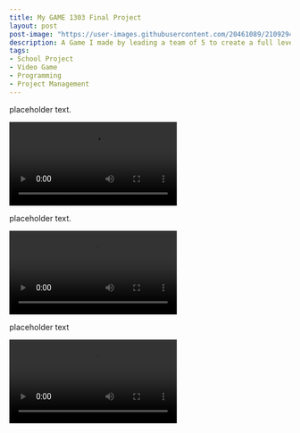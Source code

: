 ```yaml
---
title: My GAME 1303 Final Project
layout: post
post-image: "https://user-images.githubusercontent.com/20461089/210929443-1eaa1e8c-3e3e-4403-82bf-d210f69da11f.PNG"
description: A Game I made by leading a team of 5 to create a full level within 5-6 weeks.
tags:
- School Project
- Video Game
- Programming
- Project Management
---
```


placeholder text.

<video src="https://user-images.githubusercontent.com/20461089/210925770-22928084-e23d-4fd8-bb01-28a14f26f1f6.mp4" controls="controls"></video>

placeholder text.

<video src="https://user-images.githubusercontent.com/20461089/210927411-19d72a12-09a8-446b-b354-a8c5df3fe781.mp4" controls="controls"></video>

placeholder text

<video src="https://user-images.githubusercontent.com/20461089/210929419-ecf9462e-56f3-4a6e-be3a-22170c93d877.mp4" controls="controls"></video>


